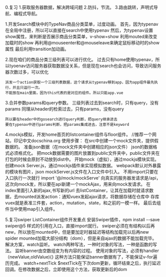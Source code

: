 0.复习
    1.获取服务器数据，解决跨域问题
    2.防抖，节流。
    3.路由跳转，声明式导航、编程式导航。

1.开发Search模块中的TypeNav商品分类菜单，过度动画。
    首先，因为typenav在全局中注册，所以可以直接在search中使用typenav
    然后，为typenav设置show属性，来判断是否展示商品分类菜单，v-show=show
    利用mouted来改变加载时的show
    再利用@mouseenter和@mouseleave来确定鼠标移动时的show属性
    最后利用transition加动画。

2.现在咱们的商品分类三级列表可以进行优化。
    过去只有home使用typenav，所以tyoenav访问服务器获取数据没关系，但是现在search也会访问，导致访问服务器次数过多，可以优化

    派发一个action获取一个三级列表数据，这个请求从typenav移到app，因为app组件最先执行，并且只运行一次。
    不能放在main里面，因为this代表的是对应的组件。所以只能app.vue

3.合并参数params和query参数。
    三级列表过去到search时，只有query，没有params
    同理从header的检索过去，只有params，没有query

    所以要在header中的gosearch进行query判断，把query继承进去
    要在typenav中进行params判断，把params集成进去，注意不是keyword

4.mockjs模拟，开发home首页的listcontainer组件与floor组件。
    //推荐一个网站，印记中文docschina.org
    使用步骤：
        在src中创建一个mock文件夹，提供假数据的。
        准备json数据（在mock文件夹中创建相应的json文件）
            json的数据格式必须格式化。
        把mock数据需要的图片放置到public文件夹中，public文件夹在打包的时候会原封不动放到dist中。
        开始mock（虚拟），通过mockjs模块实现。
            创建mock Server.js，通过mockjs插件来实现模拟数据。
            webpack默认对外暴露的模块有图片，json
        mockServer.js文件在入口文件中引入。
            不用import只要在入口执行一次就行
            import '@/mock/mockServe'
        向真实的服务器发请求是/api，这次向mock发，所以要在api新建一个mockAjax，用来向mock发请求。
        在index里面引入新的ajax,书写新的url
        去listContainer，让其在加载时就请求数据，去mounted派发action：通知vuex发起ajax请求，将数据存储在仓库中
        存库vuex就是表准三件套，action，mutation，state，和之前的一模一样。
        最后去组件当中使用map引入组件。


5.复习swiper ListContainer组件开发重点
    安装Swiper插件，npm install --save swiper@5
    样式的引用在入口，直接import就行。
        swiper必须在有结构以后再new，所以放在mounted中，但是要加定时器延迟等结构加载完以后再new spider
            mounted加载大部分结构（dom），但是来自ajax的数据不能加载完毕。
        解决方案，watch监听。
            watch两种写法，一种时对象的写法，一种是函数的写法。
            监听banner由空数组变为有内容的过程。
            使用对象的写法，必须有handler（newValue,oldValue){}
            这种方法只能保证banner数据有了，不能保证v-for遍历完成。
        watch+nextTick
            $nextTick在下次dom更新，循环结束之后，执行延迟回调。在修改数据之后，立即使用这个方法，获取更新后的dom
